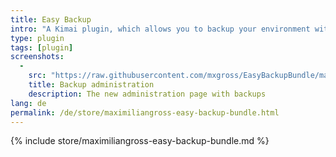 ```yaml
---
title: Easy Backup
intro: "A Kimai plugin, which allows you to backup your environment with a single click."
type: plugin
tags: [plugin]
screenshots:
  - 
    src: "https://raw.githubusercontent.com/mxgross/EasyBackupBundle/master/screenshot.jpg"
    title: Backup administration
    description: The new administration page with backups 
lang: de
permalink: /de/store/maximiliangross-easy-backup-bundle.html
---
```


{% include store/maximiliangross-easy-backup-bundle.md %}
